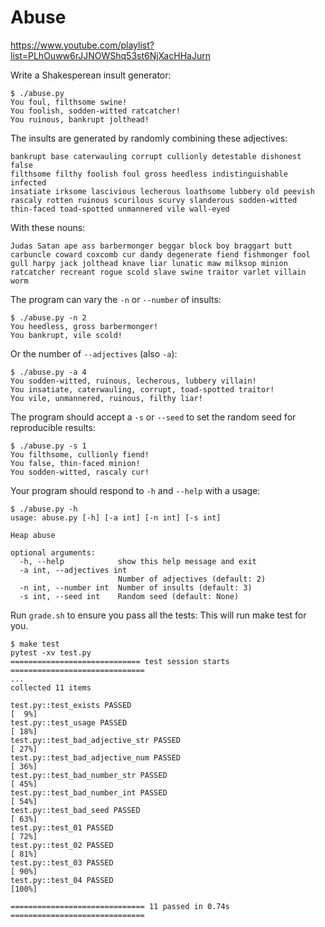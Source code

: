 # Abuse

https://www.youtube.com/playlist?list=PLhOuww6rJJNOWShq53st6NjXacHHaJurn

Write a Shakesperean insult generator:

```
$ ./abuse.py
You foul, filthsome swine!
You foolish, sodden-witted ratcatcher!
You ruinous, bankrupt jolthead!
```

The insults are generated by randomly combining these adjectives:

```
bankrupt base caterwauling corrupt cullionly detestable dishonest false
filthsome filthy foolish foul gross heedless indistinguishable infected
insatiate irksome lascivious lecherous loathsome lubbery old peevish
rascaly rotten ruinous scurilous scurvy slanderous sodden-witted
thin-faced toad-spotted unmannered vile wall-eyed
```

With these nouns:

```
Judas Satan ape ass barbermonger beggar block boy braggart butt
carbuncle coward coxcomb cur dandy degenerate fiend fishmonger fool
gull harpy jack jolthead knave liar lunatic maw milksop minion
ratcatcher recreant rogue scold slave swine traitor varlet villain worm
```

The program can vary the `-n` or `--number` of insults:

```
$ ./abuse.py -n 2
You heedless, gross barbermonger!
You bankrupt, vile scold!
```

Or the number of `--adjectives` (also `-a`):

```
$ ./abuse.py -a 4
You sodden-witted, ruinous, lecherous, lubbery villain!
You insatiate, caterwauling, corrupt, toad-spotted traitor!
You vile, unmannered, ruinous, filthy liar!
```

The program should accept a `-s` or `--seed` to set the random seed for reproducible results:

```
$ ./abuse.py -s 1
You filthsome, cullionly fiend!
You false, thin-faced minion!
You sodden-witted, rascaly cur!
```

Your program should respond to `-h` and `--help` with a usage:

```
$ ./abuse.py -h
usage: abuse.py [-h] [-a int] [-n int] [-s int]

Heap abuse

optional arguments:
  -h, --help            show this help message and exit
  -a int, --adjectives int
                        Number of adjectives (default: 2)
  -n int, --number int  Number of insults (default: 3)
  -s int, --seed int    Random seed (default: None)
```

Run `grade.sh` to ensure you pass all the tests:
This will run make test for you.

```
$ make test
pytest -xv test.py
============================= test session starts ==============================
...
collected 11 items

test.py::test_exists PASSED                                              [  9%]
test.py::test_usage PASSED                                               [ 18%]
test.py::test_bad_adjective_str PASSED                                   [ 27%]
test.py::test_bad_adjective_num PASSED                                   [ 36%]
test.py::test_bad_number_str PASSED                                      [ 45%]
test.py::test_bad_number_int PASSED                                      [ 54%]
test.py::test_bad_seed PASSED                                            [ 63%]
test.py::test_01 PASSED                                                  [ 72%]
test.py::test_02 PASSED                                                  [ 81%]
test.py::test_03 PASSED                                                  [ 90%]
test.py::test_04 PASSED                                                  [100%]

============================== 11 passed in 0.74s ==============================
```
